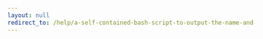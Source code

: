 ```yaml
---
layout: null
redirect_to: /help/a-self-contained-bash-script-to-output-the-name-and-contents-of-each-file-in-a-file/
---
```

